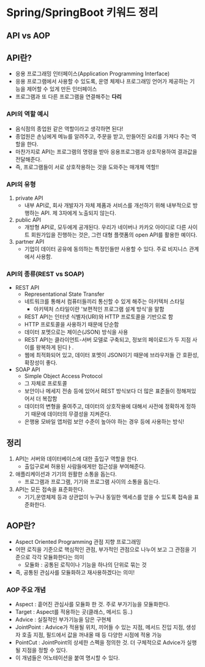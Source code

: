 # Spring/SpringBoot 키워드 정리
## API vs AOP
## API란?
- 응용 프로그래밍 인터페이스(Application Programming Interface)
- 응용 프로그램에서 사용할 수 있도록, 운영 체제나 프로그래밍 언어가 제공하는 기능을 제어할 수 있게 만든 인터페이스
- 프로그램과 또 다른 프로그램을 연결해주는 **다리**
### API의 역할 예시
 - 음식점의 종업원 같은 역할이라고 생각하면 된다!
 - 종업원은 손님에게 메뉴를 알려주고, 주문을 받고, 만들어진 요리를 가져다 주는 역할을 한다.
 - 마찬가지로 API는 프로그램의 명령을 받아 응용프로그램과 상호작용하여 결과값을 전달해준다.
 - 즉, 프로그램들이 서로 상호작용하는 것을 도와주는 매개체 역할!!
### API의 유형
1. private API
    - 내부 API로, 회사 개발자가 자체 제품과 서비스를 개선하기 위해 내부적으로 방행하는 API. 제 3자에게 노출되지 않는다.
2. public API
    - 개방형 API로, 모두에게 공개된다. 우리가 네이버나 카카오 아이디로 다른 사이트 회원가입을 진행하는 것은, 그런 대형 플랫폼의 open API를 활용한 예이다.
3. partner API
    - 기업이 데이터 공유에 동의하는 특정인들만 사용할 수 있다. 주로 비지니스 관계에서 사용함.
### API의 종류(REST vs SOAP)
- REST API
    - Representational State Transfer
    - 네트워크를 통해서 컴퓨터들끼리 통신할 수 있게 해주는 아키텍처 스타일
        - 아키텍처 스타일이란 '보편적인 프로그램 설계 방식'을 말함
    - REST API는 인터넷 식별자(URI)와 HTTP 프로토콜을 기반으로 함
    - HTTP 프로토콜을 사용하기 때문에 단순함
    - 데이터 포멧으로는 제이슨(JSON) 방식을 사용
    - REST API는 클라이언트-서버 모델로 구축되고, 정보의 페이로드가 두 지점 사이를 왕복하게 된디ㅏ.
    - 웹에 최적화되어 있고, 데이터 포멧이 JSON이기 때문에 브라우저들 간 호환성, 확장성이 좋다.
- SOAP API
    - Simple Object Access Protocol
    - 그 자체로 프로토콜
    - 보안이나 메세지 전송 등에 있어서 REST 방식보다 더 많은 표준들이 정해져있어서 더 복잡함
    - 데이터의 변형을 줄여주고, 데이터의 상호작용에 대해서 사전에 정확하게 정하기 때문에 데이터의 무결성을 지켜준다.
    - 은행용 모바일 앱처럼 보안 수준이 높아야 하는 경우 등에 사용하는 방식!

## 정리
1. API는 서버와 데이터베이스에 대한 출입구 역할을 한다.
    - 출입구로써 허용된 사람들에게만 접근성을 부여해준다.
2. 애플리케이션과 기기의 원활한 소통을 돕는다.
    - 프로그램과 프로그램, 기기와 프로그램 사이의 소통을 돕는다.
3. API는 모든 접속을 표준화한다.
    - 기기,운영체제 등과 상관없이 누구나 동일한 엑세스를 얻을 수 있도록 접속을 표준화한다.

## AOP란?
- Aspect Oriented Programming 관점 지향 프로그래밍
- 어떤 로직을 기준으로 핵심적인 관점, 부가적인 관점으로 나누어 보고 그 관점을 기준으로 각각 모듈화한다는 의미
    - 모듈화 : 공통된 로직이나 기능을 하나의 단위로 묶는 것
- 즉, 공통된 관심사를 모듈화하고 재사용하겠다는 의미!

### AOP 주요 개념
- Aspect : 흩어진 관심사를 모듈화 한 것. 주로 부가기능을 모듈화한다.
- Target : Aspect를 적용하는 곳(클래스, 메서드 등..)
- Advice : 실질적인 부가기능을 담은 구현체
- JointPoint : Advice가 적용될 위치, 끼어들 수 있는 지점, 메서드 진입 지점, 생성자 호출 지점, 필드에서 값을 꺼내올 때 등 다양한 시점에 적용 가능
- PointCut : JointPoint의 상세한 스펙을 정의한 것. 더 구체적으로 Advice가 실행될 지점을 정할 수 있다.
- 이 개념들은 어노테이션을 붙여 명시할 수 있다.